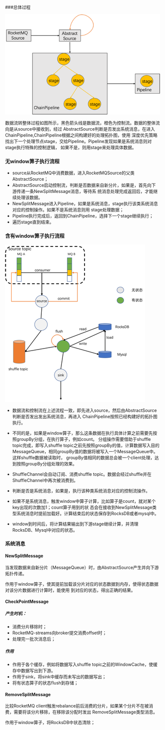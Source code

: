 ###总体过程

![img_1.png](../images/总体过程.png)

数据流转整体过程如图所示，黑色箭头线是数据流，橙色为控制流。数据的整体流向是从source中接收到，经过
AbstractSource判断是否发出系统消息，在进入ChainPipeline,ChainPipeline根据之间构建好的处理拓扑图，使用
深度优先策略找出下一个处理节点stage，交给Pipeline。Pipeline发现如果是系统消息则对stage执行特殊的控制逻辑，
如果不是，则用stage来处理具体数据。

### 无window算子执行流程
- source从RocketMQ中消费数据，进入RocketMQSource的父类AbstractSource；
- AbstractSource启动控制流，判断是否数据来自新分片，如果是，首先向下游传递一条NewSplitMessage消息，等待系
  统消息处理完成返回后，才能继续处理该数据。
- NewSplitMessage进入Pipeline，如果是系统消息，stage执行该类系统消息对应的控制操作。如果不是系统消息则用
stage处理数据；
- Pipeline执行完成后，返回到ChainPipeline，选择下一个stage继续执行；
- 遍历stage直到结束。  
  
### 含有window算子执行流程

![img_2.png](../images/有状态算子.png)

- 数据流和控制流在上述流程一致，即先进入source，然后由AbstractSource判断是否发出发出系统消息，再进入
  ChainPipeline按照已经构建好的拓扑图执行。
- 不同的是，如果是window算子，那么这条数据在执行具体计算之前需要先按照groupBy分组，在执行算子，例如count。
分组操作需要借助于shuffle topic完成，即写入shuffle topic之前先按照groupBy的值，计算数据写入目的
  MessageQueue，相同groupBy值的数据将被写入一个MessageQueue中。这样shuffle数据被读取时，
  groupBy值相同的数据总会被一个client处理，达到按照groupBy分组处理的效果。
  
- ShuffleChannel会自动订阅、消费shuffle topic。数据会经过shuffle并在ShuffleChannel中再次被消费到。
- 判断是否是系统消息，如果是，执行该种类系统消息对应的控制流操作。
- 如果不是系统消息，触发window中算子计算，比如算子是count，就对某个key出现的次数加1；count算子用到的状
  态会在接收到NewSplitMessage类型系统消息时提前加载好。计算结束后的状态保存到RocksDB或者mysql中。

- window到时间后，将计算结果输出到下游stage继续计算，并清理RocksDB、Mysql中对应的状态。  


### 系统消息

#### NewSplitMessage
当发现数据来自新分片（MessageQueue）时，由AbstractSource产生并向下游拓扑传递。

作用于window算子，使其提前加载该分片对应的状态数据到内存，使得状态数据对该分片数据进行计算时，能使用
到对应的状态，得出正确的结果。

#### CheckPointMessage

##### 产生时机：
- 消费分片移除时；
- RocketMQ-streams向broker提交消费offset时；
- 处理完一批次消息后；

##### 作用
- 作用于各个缓存，例如将数据写入shuffle topic之前的WindowCache，使缓存中数据写出到下游。
- 作用于sink，将sink中缓存而未写出的数据写出；
- 将有状态算子的状态flush到存储；

#### RemoveSplitMessage
比较RocketMQ client触发rebalance前后消费的分片，如果某个分片不在被消费，需要将该分片移除，在移除该分配时发出
RemoveSplitMessage类型消息。

作用于window算子，将RocksDB中状态清除；

